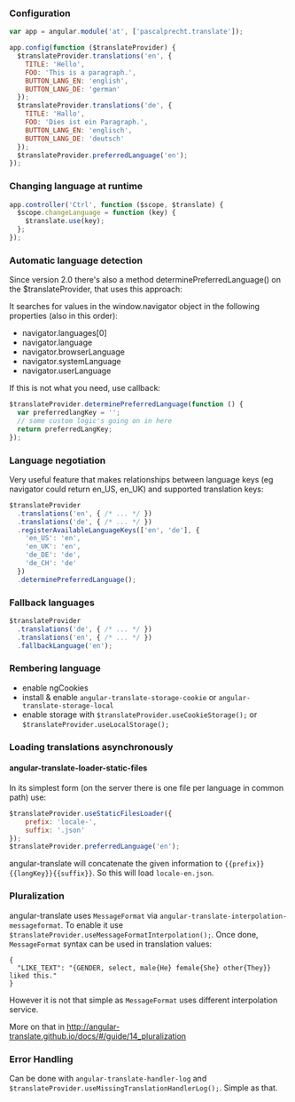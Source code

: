 ### Configuration

``` javascript
var app = angular.module('at', ['pascalprecht.translate']);

app.config(function ($translateProvider) {
  $translateProvider.translations('en', {
    TITLE: 'Hello',
    FOO: 'This is a paragraph.',
    BUTTON_LANG_EN: 'english',
    BUTTON_LANG_DE: 'german'
  });
  $translateProvider.translations('de', {
    TITLE: 'Hallo',
    FOO: 'Dies ist ein Paragraph.',
    BUTTON_LANG_EN: 'englisch',
    BUTTON_LANG_DE: 'deutsch'
  });
  $translateProvider.preferredLanguage('en');
});
```

### Changing language at runtime

``` javascript
app.controller('Ctrl', function ($scope, $translate) {
  $scope.changeLanguage = function (key) {
    $translate.use(key);
  };
});
```

### Automatic language detection

Since version 2.0 there's also a method determinePreferredLanguage() on the $translateProvider, that uses this approach:

It searches for values in the window.navigator object in the following properties (also in this order):

- navigator.languages[0]
- navigator.language
- navigator.browserLanguage
- navigator.systemLanguage
- navigator.userLanguage

If this is not what you need, use callback:

``` javascript
$translateProvider.determinePreferredLanguage(function () {
  var preferredlangKey = '';
  // some custom logic's going on in here
  return preferredLangKey;
});
```

### Language negotiation

Very useful feature that makes relationships between language keys (eg navigator could return en_US, en_UK) and supported translation keys:

``` javascript
$translateProvider
  .translations('en', { /* ... */ })
  .translations('de', { /* ... */ })
  .registerAvailableLanguageKeys(['en', 'de'], {
    'en_US': 'en',
    'en_UK': 'en',
    'de_DE': 'de',
    'de_CH': 'de'
  })
  .determinePreferredLanguage();
```

### Fallback languages

``` javascript
$translateProvider
  .translations('de', { /* ... */ })
  .translations('en', { /* ... */ })
  .fallbackLanguage('en');
```

### Rembering language

- enable ngCookies
- install & enable ```angular-translate-storage-cookie``` or ```angular-translate-storage-local```
- enable storage with ```$translateProvider.useCookieStorage();``` or ```$translateProvider.useLocalStorage();```

### Loading translations asynchronously

#### angular-translate-loader-static-files

In its simplest form (on the server there is one file per language in common path) use:

``` javascript
$translateProvider.useStaticFilesLoader({
    prefix: 'locale-',
    suffix: '.json'
});
$translateProvider.preferredLanguage('en');
```

angular-translate will concatenate the given information to ```{{prefix}}{{langKey}}{{suffix}}```. So this will load ```locale-en.json```.


### Pluralization

angular-translate uses ```MessageFormat``` via ```angular-translate-interpolation-messageformat```. To enable it use ```$translateProvider.useMessageFormatInterpolation();```. Once done, ```MessageFormat``` syntax can be used in translation values:

```
{
  "LIKE_TEXT": "{GENDER, select, male{He} female{She} other{They}} liked this."
}
```

However it is not that simple as ```MessageFormat``` uses different interpolation service. 

More on that in http://angular-translate.github.io/docs/#/guide/14_pluralization

### Error Handling

Can be done with ```angular-translate-handler-log``` and ```$translateProvider.useMissingTranslationHandlerLog();```. Simple as that.
